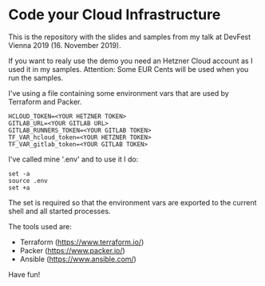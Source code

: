 # Code your Cloud Infrastructure

This is the repository with the slides and samples from my talk at DevFest Vienna 2019 (16. November 2019).

If you want to realy use the demo you need an Hetzner Cloud account as I used it in my samples. Attention: Some EUR Cents will be used when you run the samples.

I've using a file containing some environment vars that are used by Terraform and Packer.

    HCLOUD_TOKEN=<YOUR HETZNER TOKEN>
    GITLAB_URL=<YOUR GITLAB URL>
    GITLAB_RUNNERS_TOKEN=<YOUR GITLAB TOKEN>
    TF_VAR_hcloud_token=<YOUR HETZNER TOKEN>
    TF_VAR_gitlab_token=<YOUR GITLAB TOKEN>

I've called mine '.env' and to use it I do:

    set -a
    source .env
    set +a

The set is required so that the environment vars are exported to the current shell and all started processes.

The tools used are:

 * Terraform (https://www.terraform.io/)
 * Packer (https://www.packer.io/)
 * Ansible (https://www.ansible.com/)
 
 Have fun!

